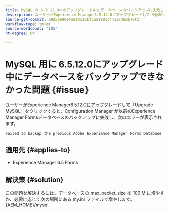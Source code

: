 ```yaml
---
title: MySQL の 6.5.12.0へのアップグレード中にデータベースのバックアップに失敗しました。
description: ユーザーがExperience Manager6.5.12.0にアップグレードして「MySQL をアップグレード」をクリックすると、Configuration Manager は以前のExperience Manager Formsデータベースのバックアップに失敗します。
source-git-commit: a9d59e00efe8f0c2cbfca51901c441a2d65b70f2
workflow-type: tm+mt
source-wordcount: '105'
ht-degree: 6%

---
```


# MySQL 用に 6.5.12.0にアップグレード中にデータベースをバックアップできなかった問題 {#issue}

ユーザーがExperience Manager6.5.12.0にアップグレードして「Upgrade MySQL」をクリックすると、Configuration Manager が以前のExperience Manager Formsデータベースのバックアップに失敗し、次のエラーが表示されます。

`Failed to backup the previous Adobe Experience Manager Forms Database`


## 適用先 {#applies-to}

* Experience Manager 6.5 Forms

## 解決策 {#solution}

この問題を解決するには、データベースの max_packet_size を 100 M に増やすか、必要に応じて次の場所にある my.ini ファイルで増やします。 {AEM_HOME}/mysql.

